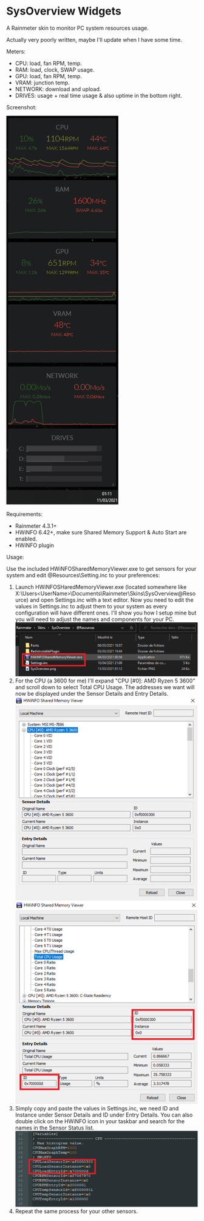 # SysOverview Widgets

A Rainmeter skin to monitor PC system resources usage.

Actually very poorly written, maybe I'll update when I have some time.

Meters:

- CPU: load, fan RPM, temp.
- RAM: load, clock, SWAP usage.
- GPU: load, fan RPM, temp.
- VRAM: junction temp.
- NETWORK: download and upload.
- DRIVES: usage + real time usage & also uptime in the bottom right.



Screenshot:

![](%40Resources/img/SysOverview.png)



Requirements:

- Rainmeter 4.3.1+
- HWiNFO 6.42+, make sure Shared Memory Support & Auto Start are enabled.
- HWiNFO plugin



Usage:

Use the included HWiNFOSharedMemoryViewer.exe to get sensors for your system and edit \@Resources\Setting.inc to your preferences:

1. Launch HWiNFOSHaredMemoryViewer.exe (located somewhere like X:\Users\<UserName>\Documents\Rainmeter\Skins\SysOverview\@Resource) and open Settings.inc with a text editor.
Now you need to edit the values in Settings.inc to adjust them to your system as every configuration will have different ones. I'll show you how I setup mine but you will need to adjust the names and components for your PC.
![](%40Resources/img/1-ressource-folder.png)
2. For the CPU (a 3600 for me) I'll expand "CPU [#0]: AMD Ryzen 5 3600" and scroll down to select Total CPU Usage. The addresses we want will now be displayed under the Sensor Details and Entry Details.
![](%40Resources/img/2-HWiNFO-expand.png)
![](%40Resources/img/2-HWiNFO-select.png)
3. Simply copy and paste the values in Settings.inc, we need ID and Instance under Sensor Details and ID under Entry Details. You can also double click on the HWiNFO icon in your taskbar and search for the names in the Sensor Status list.
![](%40Resources/img/3-paste-values.png)
4. Repeat the same process for your other sensors.